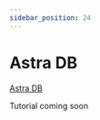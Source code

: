```yaml
---
sidebar_position: 24
---
```


# Astra DB

[Astra DB](https://www.datastax.com/products/datastax-astra)

Tutorial coming soon